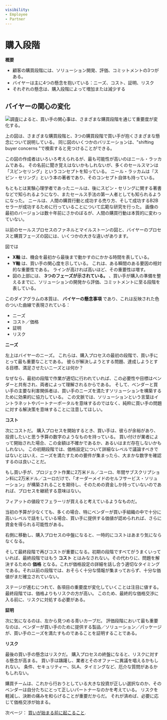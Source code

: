 ```yaml
---
visibility:
- Employee
- Partner
---
```

# 購入段階

**概要**

* 顧客の購買段階には、ソリューション開発、評価、コミットメントの3つがある。
* バイヤーは主に4つの懸念を抱いている：ニーズ、コスト、証明、リスク
* それぞれの懸念は、購入段階によって増加または減少する

## バイヤーの関心の変化

![調査によると、買い手の関心事は、さまざまな購買段階を通じて重要度が変化する。](./buying-phases/images/01.png)

上の図は、さまざまな購買段階と、3つの購買段階で買い手が抱くさまざまな懸念について説明している。 同じ図のいくつかのバリエーションは、"shifting buyer concerns "で検索すると見つけることができる。

この図の作成者はいろいろ考えられるが、最も可能性が高いのはニール・ラッカムである。 その名前に聞き覚えはないかもしれないが、多くのセールスマンは「スピンセリング」というコンセプトを知っている。 ニール・ラッカムは『スピン・セリング』という本の著者であり、そのコンセプト自体も持っている。

もともとは実験心理学者であったニールは、後にスピン・セリングに関する著書などで知られるようになり、またセールス手法の第一人者としても知られるようになった。 ニールは、人間の購買行動と成功する売り方、そして成功するB2Bセラーが成功するために行っていることについて広範な研究を行った。 画像の最初のバージョンは数十年前にさかのぼるが、人間の購買行動は本質的に変わっていない。

以前のセールスプロセスのファネルとマイルストーンの図と、バイヤーのプロセスと購買フェーズの図には、いくつかの大きな違いがあります。

図では

* **X軸** は、機会を最初から最後まで動かすのにかかる時間を表している。
* **Y軸** は、買い手の関心度を示している。 これは、ある瞬間のある要因の相対的な重要性である。 ラインが高ければ高いほど、その重要性は増す。
* 図の上部には、 **3つのフェーズが示されている。** 、買い手が購入の準備を整えるまでに、ソリューションの開発から評価、コミットメントに至る段階を表している。

このダイアグラムの本質は、 **バイヤーの懸念事項** であり、これは反映された色のついた曲線で表現されている：

* ニーズ
* コスト／価格
* 証明
* リスク

**ニーズ**

左上はバイヤーのニーズ。 これらは、購入プロセスの最初の段階で、買い手にとって最も重要なことである。 彼らが解決しようとする問題、達成しようとする目標、満足させたいニーズとは何か？

なぜなら、最初の段階で作業が適切に行われていれば、この必要性や目標はベンダーと共有され、両者によって理解されるからである。 そして、ベンダーと買い手の主要な利害関係者は、買い手のニーズを満たすソリューションを構築するために効果的に協力している。 この文脈では、ソリューションという言葉はイントラネットやパートナーポータルを意味するのではなく、純粋に買い手の問題に対する解決策を意味することに注意してほしい。

**コスト**

次にコストだ。 購入プロセスを開始するとき、買い手は、彼らが余裕があり、投資したいと思う予算の数字のようなものを持っている。 買い付けが業者によって開始された場合、この金額は不確かであるか、あるいはまだ存在しないかもしれない。 この初期段階では、価格設定について詳細なレベルで議論すべきではないとはいえ、ニーズを満たすための要件が集まったら、大まかな数字を確認するのは良いことだ。

もし買い手が、プロジェクト作業に2万米ドル／ユーロ、年間サブスクリプション料に2万米ドル／ユーロだけで、「オーダーメイドのセルフサービス・ソリューション」が構築されることを期待し、そのための資金しか持っていないのであれば、プロセスを継続する意味はない。

フィアットの値段でフェラーリが買えると考えているようなものだ。

当初の予算が少なくても、多くの場合、特にベンダーが買い手組織の中で十分に高いレベルで話をしている場合、買い手に提供する価値が認められれば、さらに資金を得られる可能性がある。

右側に移動し、購入プロセスの中盤になると、一時的にコストはあまり気にならなくなる。

そして最終段階で再びコストが重要になる。初期の段階ですべてがうまくいっていれば、最終段階ではもう **コスト** とはみなされない。その代わりに、問題を解決するための **価格** となる。これが価格設定の詳細を話し合う適切なタイミングである。それ以前の段階では、おそらく十分な情報が集まっておらず、十分な価値がまだ確立されていない。

ステージが進むにつれて、各項目の重要度が変化していくことは注目に値する。 最終段階では、価格よりもリスクの方が高い。 このため、最終的な価格交渉に入る前に、リスクに対処する必要がある。

**証明**

次に気になるのは、左から見つめる青いカーブだ。 評価段階において最も重要なのは、ベンダーが買い手のために提供する製品／ソリューション／パッケージが、買い手のニーズを満たすものであることを証明することである。

**リスク**

最後の買い手の懸念はリスクだ。 購入プロセスの終盤になると、リスクに対する懸念が高まる。 買い手は躊躇し、業者とそのオファーに異議を唱えるかもしれない。 条件、セキュリティー、SLA、タイミングなど、厄介な質問があるかもしれない。

購買チームは、これから行おうとしている大きな投資が正しい選択なのか、そのベンダーは自分たちにとって正しいパートナーなのかを考えている。 リスクを軽減し、決断の痛みを和らげることが重要だからだ。 それが済めば、必要に応じて価格交渉が始まる。

次ページ： [買いが始まる前に起こること](./before-buying-starts.md).
